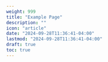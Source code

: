 ```yaml
---
weight: 999
title: "Example Page"
description: ""
icon: "article"
date: "2024-09-28T11:36:41-04:00"
lastmod: "2024-09-28T11:36:41-04:00"
draft: true 
toc: true
---
```

